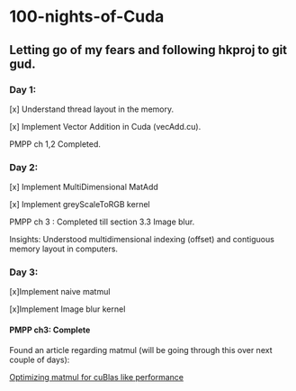 # 100-nights-of-Cuda

## Letting go of my fears and following hkproj to git gud.

### Day 1:

[x] Understand thread layout in the memory.

[x] Implement Vector Addition in Cuda (vecAdd.cu).

PMPP ch 1,2 Completed.

### Day 2:

[x] Implement MultiDimensional MatAdd

[x] Implement greyScaleToRGB kernel

PMPP ch 3 : Completed till section 3.3 Image blur.

Insights: Understood multidimensional indexing (offset) and contiguous memory layout in computers. 

### Day 3:

[x]Implement naive matmul

[x]Implement Image blur kernel

#### PMPP ch3: Complete

Found an article regarding matmul (will be going through this over next couple of days):

[Optimizing matmul for cuBlas like performance](https://siboehm.com/articles/22/CUDA-MMM)
